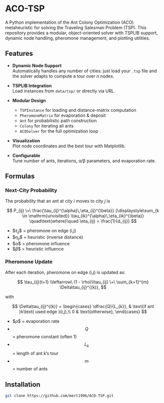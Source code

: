 # ACO-TSP

A Python implementation of the Ant Colony Optimization (ACO) metaheuristic for solving the Traveling Salesman Problem (TSP). This repository provides a modular, object-oriented solver with TSPLIB support, dynamic node handling, pheromone management, and plotting utilities.

## Features

- **Dynamic Node Support**  
  Automatically handles any number of cities: just load your `.tsp` file and the solver adapts to compute a tour over _n_ nodes.

- **TSPLIB Integration**  
  Load instances from `data/tsp/` or directly via URL.

- **Modular Design**  
  - `TSPInstance` for loading and distance-matrix computation  
  - `PheromoneMatrix` for evaporation & deposit  
  - `Ant` for probabilistic path construction  
  - `Colony` for iterating all ants  
  - `ACOSolver` for the full optimization loop  

- **Visualization**  
  Plot node coordinates and the best tour with Matplotlib.

- **Configurable**  
  Tune number of ants, iterations, α/β parameters, and evaporation rate.

## Formulas

### Next-City Probability

The probability that an ant at city _i_ moves to city _j_ is

$$
P_{ij}
\=\
\frac{\tau_{ij}^{\alpha}\,\eta_{ij}^{\beta}}
     {\displaystyle\sum_{k \in \mathrm{unvisited}}
       \tau_{ik}^{\alpha}\,\eta_{ik}^{\beta}}
\quad\text{where}\quad
\eta_{ij} = \frac{1}{d_{ij}}
$$

- $$\tau_{ij}\$$ = pheromone on edge (i,j)  
- $$\eta_{ij}\$$ = heuristic (inverse distance)  
- $$\alpha\$$ = pheromone influence  
- $$\beta\$$ = heuristic influence  

### Pheromone Update

After each iteration, pheromone on edge (i,j) is updated as:

$$
\tau_{ij}(t+1) \\leftarrow\ (1 - \rho)\\tau_{ij}
  \+\ \sum_{k=1}^{m} \Delta\tau_{ij}^{(k)},
$$

with

$$
\Delta\tau_{ij}^{(k)} =
\begin{cases}
\dfrac{Q}{L_{k}}, & \text{if ant }k\text{ used edge }(i,j),\\
0 & \text{otherwise},
\end{cases}
$$

- $$\rho\$$ = evaporation rate  
- $$Q$$ = pheromone constant (often 1)  
- $$L_{k}$$ = length of ant _k_’s tour  
- $$m$$ = number of ants  

## Installation

```bash
git clone https://github.com/mert1996/ACO-TSP.git
